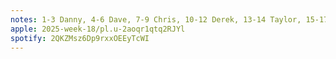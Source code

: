 ```yaml
---
notes: 1-3 Danny, 4-6 Dave, 7-9 Chris, 10-12 Derek, 13-14 Taylor, 15-17 Sean Byrne (The Twin Atlas)
apple: 2025-week-18/pl.u-2aoqr1qtq2RJYl
spotify: 2QKZMsz6Dp9rxxOEEyTcWI
---
```

